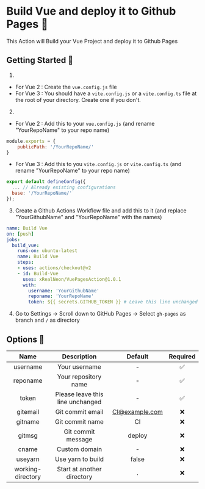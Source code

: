 # Build Vue and deploy it to Github Pages 🚀
This Action will Build your Vue Project and deploy it to Github Pages

## Getting Started 🎉

1.
- For Vue 2 : Create the `vue.config.js` file
- For Vue 3 : You should have a `vite.config.js` or a `vite.config.ts` file at the root of your directory. Create one if you don't.
2.
- For Vue 2 : Add this to your `vue.config.js` (and rename "YourRepoName" to your repo name)
```javascript
module.exports = {
    publicPath: '/YourRepoName/'
}
```
- For Vue 3 : Add this to you `vite.config.js` or `vite.config.ts` (and rename "YourRepoName" to your repo name)
```javascript
export default defineConfig({
  ... // Already existing configurations
  base: '/YourRepoName/'
});
```
3. Create a Github Actions Workflow file and add this to it (and replace "YourGithubName" and "YourRepoName" with the names)
```yml
name: Build Vue
on: [push]
jobs:
  build_vue:
    runs-on: ubuntu-latest
    name: Build Vue
    steps:
    - uses: actions/checkout@v2
    - id: Build-Vue
      uses: xRealNeon/VuePagesAction@1.0.1
      with:
        username: 'YourGithubName'
        reponame: 'YourRepoName'
        token: ${{ secrets.GITHUB_TOKEN }} # Leave this line unchanged
```
4. Go to Settings -> Scroll down to GitHub Pages -> Select `gh-pages` as branch and `/` as directory 

## Options 🔧
|       Name         |            Description           |     Default    | Required  |
|:------------------:|:--------------------------------:|:--------------:|:---------:|
|      username      |           Your username          |        -       |     ✅    |
|      reponame      |       Your repository name       |        -       |     ✅    |
|        token       | Please leave this line unchanged |        -       |     ✅    |
|      gitemail      |         Git commit email         | CI@example.com |     ❌    |
|       gitname      |          Git commit name         |       CI       |     ❌    |
|       gitmsg       |        Git commit message        |     deploy     |     ❌    |
|        cname       |           Custom domain          |        -       |     ❌    |
|       useyarn      |         Use yarn to build        |      false     |     ❌    |
| working-directory  |    Start at another directory    |        .       |     ❌    |
